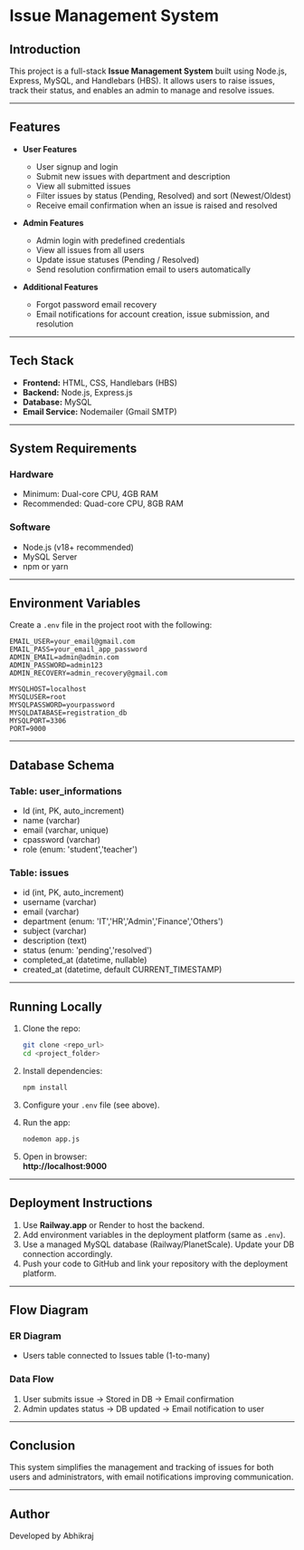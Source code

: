 
# Issue Management System

## Introduction
This project is a full-stack **Issue Management System** built using Node.js, Express, MySQL, and Handlebars (HBS). 
It allows users to raise issues, track their status, and enables an admin to manage and resolve issues.

---

## Features
- **User Features**
  - User signup and login
  - Submit new issues with department and description
  - View all submitted issues
  - Filter issues by status (Pending, Resolved) and sort (Newest/Oldest)
  - Receive email confirmation when an issue is raised and resolved

- **Admin Features**
  - Admin login with predefined credentials
  - View all issues from all users
  - Update issue statuses (Pending / Resolved)
  - Send resolution confirmation email to users automatically

- **Additional Features**
  - Forgot password email recovery
  - Email notifications for account creation, issue submission, and resolution

---

## Tech Stack
- **Frontend:** HTML, CSS, Handlebars (HBS)
- **Backend:** Node.js, Express.js
- **Database:** MySQL
- **Email Service:** Nodemailer (Gmail SMTP)

---

## System Requirements

### Hardware
- Minimum: Dual-core CPU, 4GB RAM
- Recommended: Quad-core CPU, 8GB RAM

### Software
- Node.js (v18+ recommended)
- MySQL Server
- npm or yarn

---

## Environment Variables

Create a `.env` file in the project root with the following:

```
EMAIL_USER=your_email@gmail.com
EMAIL_PASS=your_email_app_password
ADMIN_EMAIL=admin@admin.com
ADMIN_PASSWORD=admin123
ADMIN_RECOVERY=admin_recovery@gmail.com

MYSQLHOST=localhost
MYSQLUSER=root
MYSQLPASSWORD=yourpassword
MYSQLDATABASE=registration_db
MYSQLPORT=3306
PORT=9000
```

---

## Database Schema

### Table: user_informations
- Id (int, PK, auto_increment)
- name (varchar)
- email (varchar, unique)
- cpassword (varchar)
- role (enum: 'student','teacher')

### Table: issues
- id (int, PK, auto_increment)
- username (varchar)
- email (varchar)
- department (enum: 'IT','HR','Admin','Finance','Others')
- subject (varchar)
- description (text)
- status (enum: 'pending','resolved')
- completed_at (datetime, nullable)
- created_at (datetime, default CURRENT_TIMESTAMP)

---

## Running Locally

1. Clone the repo:
   ```bash
   git clone <repo_url>
   cd <project_folder>
   ```

2. Install dependencies:
   ```bash
   npm install
   ```

3. Configure your `.env` file (see above).

4. Run the app:
   ```bash
   nodemon app.js
   ```

5. Open in browser:  
   **http://localhost:9000**

---

## Deployment Instructions

1. Use **Railway.app** or Render to host the backend.
2. Add environment variables in the deployment platform (same as `.env`).
3. Use a managed MySQL database (Railway/PlanetScale). Update your DB connection accordingly.
4. Push your code to GitHub and link your repository with the deployment platform.

---

## Flow Diagram

### ER Diagram
- Users table connected to Issues table (1-to-many)

### Data Flow
1. User submits issue → Stored in DB → Email confirmation
2. Admin updates status → DB updated → Email notification to user

---

## Conclusion
This system simplifies the management and tracking of issues for both users and administrators, with email notifications improving communication.

---

## Author
Developed by Abhikraj
